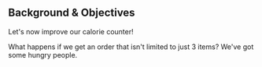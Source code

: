 ## Background & Objectives

Let's now improve our calorie counter!

What happens if we get an order that isn't limited to just 3 items? We've got some hungry people.